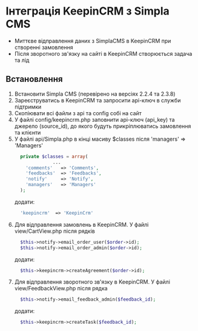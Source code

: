 # Інтеграція KeepinCRM з Simpla CMS #
* Миттєве відправлення даних з SimplaCMS в KeepinCRM при створенні замовлення
* Після зворотного зв'язку на сайті в KeepinCRM створюється задача та лід

## Встановлення ##
1. Встановити Simpla CMS (перевірено на версіях 2.2.4 та 2.3.8)
2. Зареєструватись в KeepinCRM та запросити api-ключ в служби підтримки
3. Скопіювати всі файли з api та config собі на сайт
4. У файлі config/keepincrm.php заповнити api-ключ (api_key) та джерело (source_id), до якого будуть прикріплюватись замовлення та клієнти
5. У файлі api/Simpla.php в кінці масиву $classes після 'managers' => 'Managers'
    ```php
      private $classes = array(
                  ...
        'comments'   => 'Comments',
        'feedbacks'  => 'Feedbacks',
        'notify'     => 'Notify',
        'managers'   => 'Managers'
      );
    ```
    додати:
    ```php
      'keepincrm'  => 'KeepinCrm'
    ```
6. Для відправлення замовлень в KeepinCRM. У файлі view/CartView.php після рядків
    ```php
      $this->notify->email_order_user($order->id);
      $this->notify->email_order_admin($order->id);
    ```
    додати:
    ```php
      $this->keepincrm->createAgreement($order->id);
    ```
7. Для відправлення зворотного зв'язку в KeepinCRM. У файлі view/FeedbackView.php після рядка
    ```php
      $this->notify->email_feedback_admin($feedback_id);
    ```
    додати:
    ```php
      $this->keepincrm->createTask($feedback_id);
    ```
